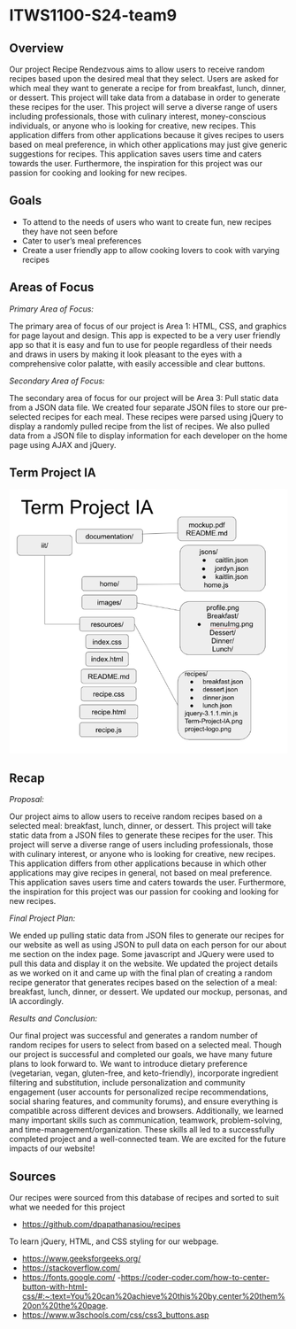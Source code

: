 # ITWS1100-S24-team9

## Overview
Our project Recipe Rendezvous aims to allow users to receive random recipes based upon the desired meal that they select. Users are asked for which meal they want to generate a recipe for from breakfast, lunch, dinner, or dessert. This project will take data from a database in order to generate these recipes for the user. This project will serve a diverse range of users including professionals, those with culinary interest, money-conscious individuals, or anyone who is looking for creative, new recipes. This application differs from other applications because it gives recipes to users based on meal preference, in which other applications may just give generic suggestions for recipes. This application saves users time and caters towards the user. Furthermore, the inspiration for this project was our passion for cooking and looking for new recipes.

## Goals
- To attend to the needs of users who want to create fun, new recipes they have not seen before
- Cater to user’s meal preferences 
- Create a user friendly app to allow cooking lovers to cook with varying recipes

## Areas of Focus
<em>Primary Area of Focus: </em>


The primary area of focus of our project is Area 1: HTML, CSS, and graphics for  page layout and design. This app is expected to be a very user friendly app so that it is easy and fun to use for people regardless of their needs and draws in users by making it look pleasant to the eyes with a comprehensive color palatte, with easily accessible and clear buttons. 

<em>Secondary Area of Focus: </em>


The secondary area of focus for our project will be Area 3: Pull static data from a JSON data file. We created four separate JSON files to store our pre-selected recipes for each meal. These recipes were parsed using jQuery to display a randomly pulled recipe from the list of recipes. We also pulled data from a JSON file to display information for each developer on the home page using AJAX and jQuery.

## Term Project IA
![Term Project IA](resources/Term-Project-IA.png)

## Recap

<em>Proposal: </em>

Our project aims to allow users to receive random recipes based on a selected meal: breakfast, lunch, dinner, or dessert. This project will take static data from a JSON files to generate these recipes for the user. This project will serve a diverse range of users including professionals, those with culinary interest, or anyone who is looking for creative, new recipes. This application differs from other applications because in which other applications may give recipes in general, not based on meal preference. This application saves users time and caters towards the user. Furthermore, the inspiration for this project was our passion for cooking and looking for new recipes.

<em>Final Project Plan: </em>

We ended up pulling static data from JSON files to generate our recipes for our website as well as using JSON to pull data on each person for our about me section on the index page. Some javascript and JQuery were used to pull this data and display it on the website. We updated the project details as we worked on it and came up with the final plan of creating a random recipe generator that generates recipes based on the selection of a meal: breakfast, lunch, dinner, or dessert. We updated our mockup, personas, and IA accordingly. 

<em>Results and Conclusion: </em>

Our final project was successful and generates a random number of random recipes for users to select from based on a selected meal. Though our project is successful and completed our goals, we have many future plans to look forward to. We want to introduce dietary preference (vegetarian, vegan, gluten-free, and keto-friendly), incorporate ingredient filtering and substitution, include personalization and community engagement (user accounts for personalized recipe recommendations, social sharing features, and community forums), and ensure everything is compatible across different devices and browsers. Additionally, we learned many important skills such as communication, teamwork, problem-solving, and time-management/organization. These skills all led to a successfully completed project and a well-connected team. We are excited for the future impacts of our website!


## Sources

Our recipes were sourced from this database of recipes and sorted to suit what we needed for this project

- https://github.com/dpapathanasiou/recipes 

To learn jQuery, HTML, and CSS styling for our webpage.

- https://www.geeksforgeeks.org/
- https://stackoverflow.com/
- https://fonts.google.com/
-https://coder-coder.com/how-to-center-button-with-html-css/#:~:text=You%20can%20achieve%20this%20by,center%20them%20on%20the%20page.
- https://www.w3schools.com/css/css3_buttons.asp